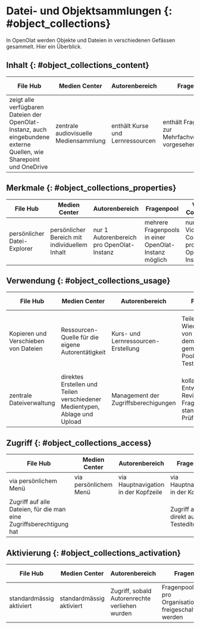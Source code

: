 # Datei- und Objektsammlungen {: #object_collections}

In OpenOlat werden Objekte und Dateien in verschiedenen Gefässen gesammelt. Hier ein Überblick.

## Inhalt {: #object_collections_content}

| File Hub   | Medien Center  | Autorenbereich |  Fragenpool  | Video Collection | Bibliothek | Dokumentenpool |
| ---------- | -------------- | -------------- | -------------- |-------------- |-------------- |-------------- |
|zeigt alle verfügbaren Dateien der OpenOlat-Instanz, auch eingebundene externe Quellen, wie Sharepoint und OneDrive|zentrale audiovisuelle Mediensammlung|enthält Kurse und Lernressourcen |enthält Fragen, die zur Mehrfachverwendung vorgesehen sind|listet alle in der Instanz vorhandenen Videos|Dateien, hierarchisch gegliedert|Office-Dokumente und Mediendateien|


## Merkmale {: #object_collections_properties}

| File Hub   | Medien Center  | Autorenbereich | Fragenpool  | Video Collection | Bibliothek |  Dokumentenpool |
| ---------- | -------------- | -------------- | -------------- |-------------- |-------------- |-------------- |
|persönlicher Datei-Explorer| persönlicher Bereich mit individuellem Inhalt|nur 1 Autorenbereich pro OpenOlat-Instanz|mehrere Fragenpools in einer OpenOlat-Instanz möglich|nur 1 Video Collection pro OpenOlat-Instanz|nur 1 Bibliothek pro OpenOlat-Instanz|taxonomiebasierte Dokumentenverwaltung|

## Verwendung {: #object_collections_usage}

| File Hub   | Medien Center  | Autorenbereich | Fragenpool  | Video Collection | Bibliothek | Dokumentenpool |
| ---------- | -------------- | -------------- | -------------- |-------------- |-------------- |-------------- |
|Kopieren und Verschieben von Dateien|Ressourcen-Quelle für die eigene Autorentätigkeit|Kurs- und Lernressourcen-Erstellung| Teilen und Wiederverwenden von Fragen aus dem gemeinsamen Pool zur Testerstellung|Videosammlung für alle Benutzer:innen, als "internes Youtube"| gemeinsam genutzte Dokumentensammlung|Dokumente stehen nur im Pool zur Verfügung und können nicht in einen Kurs eingebunden werden |
|zentrale Dateiverwaltung| direktes Erstellen und Teilen verschiedener Medientypen, Ablage und Upload |Management der Zugriffsberechigungen|kollaborative Entwicklung und Review von Fragen für standardisierte Prüfungen|            |mit Prüfprozedere für neu eingestellte Dokumente|            |


## Zugriff {: #object_collections_access}

| File Hub   | Medien Center  | Autorenbereich | Fragenpool  | Video Collection | Bibliothek | Dokumentenpool |
| ---------- | -------------- | -------------- | -------------- |-------------- |-------------- |-------------- |
| via persönlichem Menü |via persönlichem Menü|via Hauptnavigation in der Kopfzeile|via Hauptnavigation in der Kopfzeile|via Hauptnavigation in der Kopfzeile |via Hauptnavigation in der Kopfzeile|via Hauptnavigation in der Kopfzeile|
| Zugriff auf alle Dateien, für die man eine Zugriffsberechtigung hat|         |        |Zugriff auch direkt aus dem Testeditor|          |         |kann für alle OpenOlat-Benutzer:innen freigeschaltet werden|


## Aktivierung {: #object_collections_activation}

| File Hub   | Medien Center  | Autorenbereich | Fragenpool  | Video Collection | Bibliothek | Dokumentenpool |
| ---------- | -------------- | -------------- | -------------- |-------------- |-------------- |-------------- |
| standardmässig aktiviert| standardmässig aktiviert |Zugriff, sobald Autorenrechte verliehen wurden| Fragenpools können pro Organisationseinheit freigeschaltet werden | aktiviert nach Bedarf | aktiviert nach Bedarf |kann kompetenzbasiert freigeschaltet werden |


